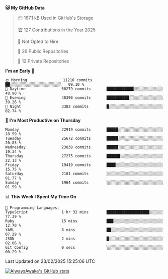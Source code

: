 <!--START_SECTION:waka-->
**🐱 My GitHub Data** 

> 📦 167.1 kB Used in GitHub's Storage 
 > 
> 🏆 127 Contributions in the Year 2025
 > 
> 🚫 Not Opted to Hire
 > 
> 📜 26 Public Repositories 
 > 
> 🔑 12 Private Repositories 
 > 
**I'm an Early 🐤** 

```text
🌞 Morning                11216 commits       ██░░░░░░░░░░░░░░░░░░░░░░░   09.10 % 
🌆 Daytime                60279 commits       ████████████░░░░░░░░░░░░░   48.90 % 
🌃 Evening                48390 commits       ██████████░░░░░░░░░░░░░░░   39.26 % 
🌙 Night                  3383 commits        █░░░░░░░░░░░░░░░░░░░░░░░░   02.74 % 
```
📅 **I'm Most Productive on Thursday** 

```text
Monday                   22919 commits       █████░░░░░░░░░░░░░░░░░░░░   18.59 % 
Tuesday                  25672 commits       █████░░░░░░░░░░░░░░░░░░░░   20.83 % 
Wednesday                23838 commits       █████░░░░░░░░░░░░░░░░░░░░   19.34 % 
Thursday                 27275 commits       ██████░░░░░░░░░░░░░░░░░░░   22.13 % 
Friday                   19419 commits       ████░░░░░░░░░░░░░░░░░░░░░   15.75 % 
Saturday                 2181 commits        ░░░░░░░░░░░░░░░░░░░░░░░░░   01.77 % 
Sunday                   1964 commits        ░░░░░░░░░░░░░░░░░░░░░░░░░   01.59 % 
```


📊 **This Week I Spent My Time On** 

```text
💬 Programming Languages: 
TypeScript               1 hr 32 mins        ███████████████████░░░░░░   77.39 % 
Ruby                     15 mins             ███░░░░░░░░░░░░░░░░░░░░░░   12.70 % 
YAML                     8 mins              ██░░░░░░░░░░░░░░░░░░░░░░░   07.29 % 
JSON                     2 mins              █░░░░░░░░░░░░░░░░░░░░░░░░   02.06 % 
Git Config               0 secs              ░░░░░░░░░░░░░░░░░░░░░░░░░   00.29 % 
```


 Last Updated on 23/02/2025 15:25:06 UTC
<!--END_SECTION:waka-->

[![AlwaysAwake's GitHub stats](https://github-readme-stats.vercel.app/api?username=AlwaysAwake&show_icons=true&theme=github_dark&count_private=true)](https://github.com/AlwaysAwake/AlwaysAwake)
